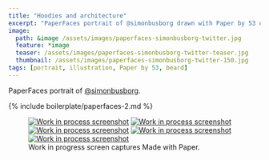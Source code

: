 ```yaml
---
title: "Hoodies and architecture"
excerpt: "PaperFaces portrait of @simonbusborg drawn with Paper by 53 on an iPad."
image: 
  path: &image /assets/images/paperfaces-simonbusborg-twitter.jpg 
  feature: *image
  teaser: /assets/images/paperfaces-simonbusborg-twitter-teaser.jpg
  thumbnail: /assets/images/paperfaces-simonbusborg-twitter-150.jpg
tags: [portrait, illustration, Paper by 53, beard]
---
```


PaperFaces portrait of [@simonbusborg](http://twitter.com/simonbusborg).

{% include boilerplate/paperfaces-2.md %}

<figure class="third">
  <a href="/assets/images/paperfaces-simonbusborg-process-1-lg.jpg"><img src="/assets/images/paperfaces-simonbusborg-process-1-600.jpg" alt="Work in process screenshot"></a>
  <a href="/assets/images/paperfaces-simonbusborg-process-2-lg.jpg"><img src="/assets/images/paperfaces-simonbusborg-process-2-600.jpg" alt="Work in process screenshot"></a>
  <a href="/assets/images/paperfaces-simonbusborg-process-3-lg.jpg"><img src="/assets/images/paperfaces-simonbusborg-process-3-600.jpg" alt="Work in process screenshot"></a>
  <a href="/assets/images/paperfaces-simonbusborg-process-4-lg.jpg"><img src="/assets/images/paperfaces-simonbusborg-process-4-600.jpg" alt="Work in process screenshot"></a>
  <a href="/assets/images/paperfaces-simonbusborg-process-5-lg.jpg"><img src="/assets/images/paperfaces-simonbusborg-process-5-600.jpg" alt="Work in process screenshot"></a>
  <figcaption>Work in progress screen captures Made with Paper.</figcaption>
</figure>
